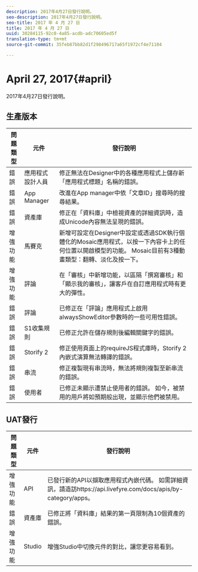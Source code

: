 ```yaml
---
description: 2017年4月27日發行說明。
seo-description: 2017年4月27日發行說明。
seo-title: 2017 年 4 月 27 日
title: 2017 年 4 月 27 日
uuid: 30284115-92c0-4a85-acdb-adc70605ed5f
translation-type: tm+mt
source-git-commit: 35feb87bb82d1f298496717a65f1972cf4e71104

---
```



# April 27, 2017{#april}

2017年4月27日發行說明。

## 生產版本

| **問題類型** | **元件** | **發行說明** |
|---|---|---|
| 錯誤 | 應用程式設計人員 | 修正無法在Designer中的各種應用程式上儲存新「應用程式標題」名稱的錯誤。 |
| 錯誤 | App Manager | 改進在App manager中依「文章ID」搜尋時的搜尋結果。 |
| 錯誤 | 資產庫 | 修正在「資料庫」中檢視資產的詳細資訊時，造成Unicode內容無法呈現的錯誤。 |
| 增強功能 | 馬賽克 | 新增可設定在Designer中設定或透過SDK執行個體化的Mosaic應用程式，以按一下內容卡上的任何位置以開啟模型的功能。 Mosaic目前有3種動畫類型：翻轉、淡化及按一下。 |
| 增強功能 | 評論 | 在「審核」中新增功能，以區隔「撰寫審核」和「顯示我的審核」，讓客戶在自訂應用程式時有更大的彈性。 |
| 錯誤 | 評論 | 已修正在「評論」應用程式上啟用alwaysShowEditor參數時的一些可用性錯誤。 |
| 錯誤 | S1收集規則 | 已修正允許在儲存規則後編輯關鍵字的錯誤。 |
| 錯誤 | Storify 2 | 修正使用頁面上的requireJS程式庫時，Storify 2內嵌式演算無法轉譯的錯誤。 |
| 錯誤 | 串流 | 修正複製現有串流時，無法將規則複製至新串流的錯誤。 |
| 錯誤 | 使用者 | 已修正未顯示遭禁止使用者的錯誤。 如今，被禁用的用戶將如預期般出現，並顯示他們被禁用。 |

## UAT發行

| **問題類型** | **元件** | **發行說明** |
|---|---|---|
| 增強功能 | API | 已發行新的API以擷取應用程式內嵌代碼。 如需詳細資訊，請造訪https://api.livefyre.com/docs/apis/by-category/apps。 |
| 錯誤 | 資產庫 | 已修正將「資料庫」結果的第一頁限制為10個資產的錯誤。 |
| 增強功能 | Studio | 增強Studio中切換元件的對比，讓您更容易看到。 |

